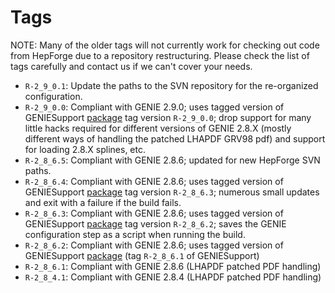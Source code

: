 # Tags

NOTE: Many of the older tags will not currently work for checking out code
from HepForge due to a repository restructuring. Please check the list of 
tags carefully and contact us if we can't cover your needs.

* `R-2_9_0.1`: Update the paths to the SVN repository for the re-organized
configuration.
* `R-2_9_0.0`: Compliant with GENIE 2.9.0; uses tagged version of GENIESupport
[package](https://github.com/GENIEMC/GENIESupport) tag version `R-2_9_0.0`;
drop support for many little hacks required for different versions of GENIE
2.8.X (mostly different ways of handling the patched LHAPDF GRV98 pdf) and
support for loading 2.8.X splines, etc.
* `R-2_8_6.5`: Compliant with GENIE 2.8.6; updated for new HepForge SVN
paths.
* `R-2_8_6.4`: Compliant with GENIE 2.8.6; uses tagged version of GENIESupport
[package](https://github.com/GENIEMC/GENIESupport) tag version `R-2_8_6.3`;
numerous small updates and exit with a failure if the build fails. 
* `R-2_8_6.3`: Compliant with GENIE 2.8.6; uses tagged version of GENIESupport
[package](https://github.com/GENIEMC/GENIESupport) tag version `R-2_8_6.2`;
saves the GENIE configuration step as a script when running the build.
* `R-2_8_6.2`: Compliant with GENIE 2.8.6; uses tagged version of GENIESupport
[package](https://github.com/GENIEMC/GENIESupport) (tag `R-2_8_6.1` of
GENIESupport)
* `R-2_8_6.1`: Compliant with GENIE 2.8.6 (LHAPDF patched PDF handling)
* `R-2_8_4.1`: Compliant with GENIE 2.8.4 (LHAPDF patched PDF handling)

